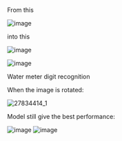 From this

![image](https://github.com/gnaoh09/Digit_Recognition/assets/92804109/50894405-c2c8-4e67-aba9-f91400887c70)



into this

![image](https://github.com/gnaoh09/Digit_Recognition/assets/92804109/3c643259-6c66-4860-bc11-5b2d5b0cd9ae)

![image](https://github.com/gnaoh09/Digit_Recognition/assets/92804109/91498a36-2dee-489d-8f91-d6d1601a0d81)


Water meter digit recognition

When the image is rotated:

![27834414_1](https://github.com/user-attachments/assets/61c26740-7c4f-43c8-b4be-2491005b73e3)

Model still give the best performance:

![image](https://github.com/user-attachments/assets/d28ec9c9-b014-4bbd-bd67-482df5835437)
![image](https://github.com/user-attachments/assets/b9112d79-cdc5-4db5-83e1-b0ad040cf880)
